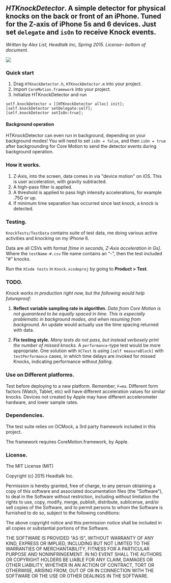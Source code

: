 ## *HTKnockDetector*. A simple detector for physical knocks on the back or front of an iPhone. Tuned for the Z-axis of iPhone 5s and 6 devices. Just set `delegate` and `isOn` to receive Knock events.

*Written by Alex List, Headtalk Inc, Spring 2015. License– bottom of document.*

<img src="http://i.imgur.com/t4abQnA.gif" />

### Quick start
1. Drag `HTKnockDetector.h`, `HTKnockDetector.m` into your project.
2. Import `CoreMotion.framework` into your project.
3. Initialize HTKnockDetector and run
``` Obj-C   
self.knockDetector = [[HTKnockDetector alloc] init];
[self.knockDetector setDelegate:self];
[self.knockDetector setIsOn:true];
```

#### Background operation
HTKnockDetector can even run in background, depending on your background modes! You will need to set `isOn = false`, and then `isOn = true` after backgrounding for Core Motion to send the detector events during background operation.

### How it works.

1. Z-Axis, into the screen, data comes in via "device motion" on iOS. This is user acceleration, with gravity subtracted.
2. A high-pass filter is applied.
3. A threshold is applied to pass high intensity accelerations, for example .75G or up.
4. If minimum time separation has occurred since last knock, a knock is detected.

### Testing.
`KnockTests/TestData` contains suite of test data, me doing various active activities and *knocking* on my iPhone 6.

Data are all CSVs with format *[time in seconds, Z-Axis acceleration in Gs]*. Where the `testName-#.csv` file name contains an "-", then the test included "#" knocks.

Run the `XCode tests` in `Knock.xcodeproj` by going to **Product > Test**.


### TODO.
*Knock works in production right now, but the following would help futureproof:*

1. **Reflect variable sampling rate in algorithm.** *Data from Core Motion is not guaranteed to be equally spaced in time. This is especially problematic in background modes, and when resuming from background.* An update would actually use the time spacing returned with data.

2. **Fix testing style.** *Many tests do not pass, but instead verbosely print the number of missed knocks.* A `performance`-type test would be more appropriate. One solution with `XCTest` is using `[self measureBlock]` with `testPerformance` cases, in which time delays are invoked for missed Knocks, indicating performance without *failing*.

### Use on Different platforms.
Test before deploying to a new platform. Remember, `F=ma`. Different form factors (Watch, Tablet, etc) will have different acceleration values for similar knocks. Devices not created by Apple may have different accelerometer hardware, and lower sample rates.

### Dependencies.
The test suite relies on OCMock, a 3rd party framework included in this project.

The framework requires CoreMotion.framework, by Apple.

### License.

The MIT License (MIT)

Copyright (c) 2015 Headtalk Inc.

Permission is hereby granted, free of charge, to any person obtaining a copy
of this software and associated documentation files (the "Software"), to deal
in the Software without restriction, including without limitation the rights
to use, copy, modify, merge, publish, distribute, sublicense, and/or sell
copies of the Software, and to permit persons to whom the Software is
furnished to do so, subject to the following conditions:

The above copyright notice and this permission notice shall be included in
all copies or substantial portions of the Software.

THE SOFTWARE IS PROVIDED "AS IS", WITHOUT WARRANTY OF ANY KIND, EXPRESS OR
IMPLIED, INCLUDING BUT NOT LIMITED TO THE WARRANTIES OF MERCHANTABILITY,
FITNESS FOR A PARTICULAR PURPOSE AND NONINFRINGEMENT. IN NO EVENT SHALL THE
AUTHORS OR COPYRIGHT HOLDERS BE LIABLE FOR ANY CLAIM, DAMAGES OR OTHER
LIABILITY, WHETHER IN AN ACTION OF CONTRACT, TORT OR OTHERWISE, ARISING FROM,
OUT OF OR IN CONNECTION WITH THE SOFTWARE OR THE USE OR OTHER DEALINGS IN
THE SOFTWARE.
